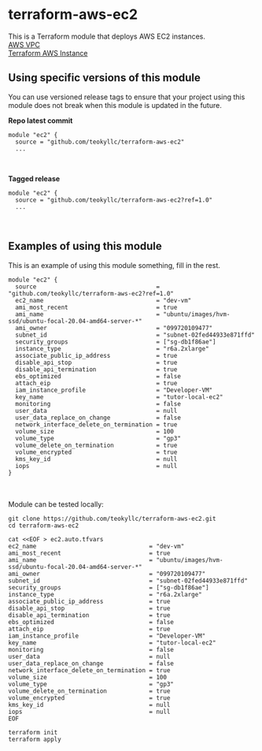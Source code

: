 # terraform-aws-ec2
This is a Terraform module that deploys AWS EC2 instances.<br>
[AWS VPC](https://docs.aws.amazon.com/ec2/)<br>
[Terraform AWS Instance](https://registry.terraform.io/providers/hashicorp/aws/latest/docs/resources/instance.html)<br>

## Using specific versions of this module
You can use versioned release tags to ensure that your project using this module does not break when this module is updated in the future.<br>

<b>Repo latest commit</b><br>
```
module "ec2" {
  source = "github.com/teokyllc/terraform-aws-ec2"
  ...
```
<br>

<b>Tagged release</b><br>

```
module "ec2" {
  source = "github.com/teokyllc/terraform-aws-ec2?ref=1.0"
  ...
```
<br>

## Examples of using this module
This is an example of using this module something, fill in the rest.<br>

```
module "ec2" {
  source                                  = "github.com/teokyllc/terraform-aws-ec2?ref=1.0"
  ec2_name                                = "dev-vm"
  ami_most_recent                         = true
  ami_name                                = "ubuntu/images/hvm-ssd/ubuntu-focal-20.04-amd64-server-*"
  ami_owner                               = "099720109477"
  subnet_id                               = "subnet-02fed44933e871ffd"
  security_groups                         = ["sg-db1f86ae"]
  instance_type                           = "r6a.2xlarge"
  associate_public_ip_address             = true
  disable_api_stop                        = true
  disable_api_termination                 = true
  ebs_optimized                           = false
  attach_eip                              = true
  iam_instance_profile                    = "Developer-VM"
  key_name                                = "tutor-local-ec2"
  monitoring                              = false
  user_data                               = null
  user_data_replace_on_change             = false
  network_interface_delete_on_termination = true
  volume_size                             = 100
  volume_type                             = "gp3"
  volume_delete_on_termination            = true
  volume_encrypted                        = true
  kms_key_id                              = null
  iops                                    = null
}
```

<br><br>
Module can be tested locally:<br>
```
git clone https://github.com/teokyllc/terraform-aws-ec2.git
cd terraform-aws-ec2

cat <<EOF > ec2.auto.tfvars
ec2_name                                = "dev-vm"
ami_most_recent                         = true
ami_name                                = "ubuntu/images/hvm-ssd/ubuntu-focal-20.04-amd64-server-*"
ami_owner                               = "099720109477"
subnet_id                               = "subnet-02fed44933e871ffd"
security_groups                         = ["sg-db1f86ae"]
instance_type                           = "r6a.2xlarge"
associate_public_ip_address             = true
disable_api_stop                        = true
disable_api_termination                 = true
ebs_optimized                           = false
attach_eip                              = true
iam_instance_profile                    = "Developer-VM"
key_name                                = "tutor-local-ec2"
monitoring                              = false
user_data                               = null
user_data_replace_on_change             = false
network_interface_delete_on_termination = true
volume_size                             = 100
volume_type                             = "gp3"
volume_delete_on_termination            = true
volume_encrypted                        = true
kms_key_id                              = null
iops                                    = null
EOF

terraform init
terraform apply
```
